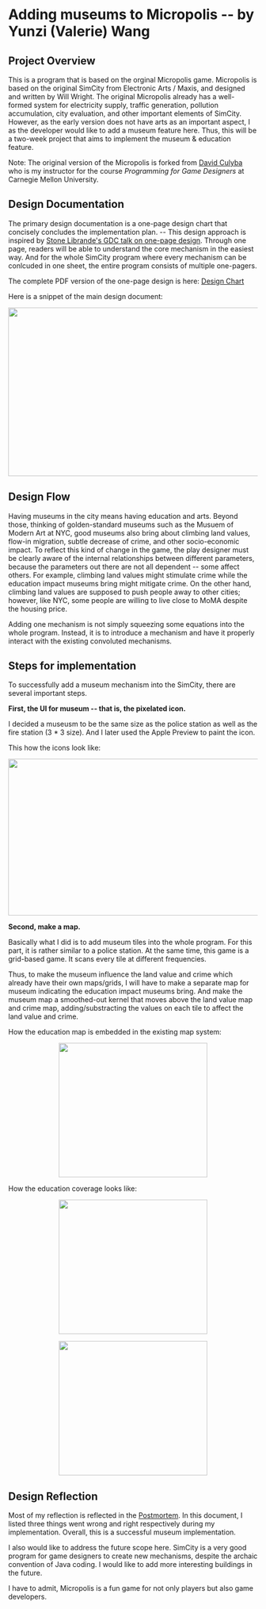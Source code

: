 # Adding museums to Micropolis -- by Yunzi (Valerie) Wang

## Project Overview
This is a program that is based on the orginal Micropolis game.
Micropolis is based on the original SimCity from Electronic Arts / Maxis, and designed and written by Will Wright. 
The original Micropolis already has a well-formed system for electricity supply, traffic generation, pollution accumulation, city evaluation, and other important elements of SimCity.
However, as the early version does not have arts as an important aspect, I as the developer would like to add a museum feature here. Thus, this will be a two-week project that aims to implement the museum & education feature. 

Note: The original version of the Micropolis is forked from [David Culyba](https://github.com/dculyba) who is my instructor for the course *Programming for Game Designers* at Carnegie Mellon University.

## Design Documentation
The primary design documentation is a one-page design chart that concisely concludes the implementation plan. 
-- This design approach is inspired by [Stone Librande's GDC talk on one-page design](https://www.gdcvault.com/play/1012356/One-Page).
Through one page, readers will be able to understand the core mechanism in the easiest way. And for the whole SimCity program where every mechanism can be conlcuded in one sheet, the entire program consists of multiple one-pagers.

The complete PDF version of the one-page design is here: [Design Chart](https://github.com/ValerieWang628/pfgd-micropolis/blob/master/designDocForMuseums/FinalDesignDocForMuseum.pdf)

Here is a snippet of the main design document:
<p align="center">
<img src="https://github.com/ValerieWang628/pfgd-micropolis/blob/master/designDocForMuseums/FinalDesignDocForMuseumJPG.jpg" width="600" height="340" />
</p>

## Design Flow
Having museums in the city means having education and arts. Beyond those, thinking of golden-standard museums such as the Musuem of Modern Art at NYC, good museums also bring about climbing land values, flow-in migration, subtle decrease of crime, and other socio-economic impact. To reflect this kind of change in the game, the play designer must be clearly aware of the internal relationships between different parameters, because the parameters out there are not all dependent -- some affect others. For example, climbing land values might stimulate crime while the education impact museums bring might mitigate crime. On the other hand, climbing land values are supposed to push people away to other cities; however, like NYC, some people are willing to live close to MoMA despite the housing price. 

Adding one mechanism is not simply squeezing some equations into the whole program. Instead, it is to introduce a mechanism and have it properly interact with the existing convoluted mechanisms.

## Steps for implementation
To successfully add a museum mechanism into the SimCity, there are several important steps.

**First, the UI for museum -- that is, the pixelated icon.** 

I decided a museusm to be the same size as the police station as well as the fire station (3 * 3 size).
And I later used the Apple Preview to paint the icon.

This how the icons look like:
<p align="center">
<img src="https://github.com/ValerieWang628/pfgd-micropolis/blob/master/designDocForMuseums/Pixelated%20Icon%20for%20Museums.png" width ="600" height="316"/>
</p>

**Second, make a map.**

Basically what I did is to add museum tiles into the whole program. For this part, it is rather similar to a police station. 
At the same time, this game is a grid-based game. It scans every tile at different frequencies. 

Thus, to make the museum influence the land value and crime which already have their own maps/grids, I will have to make a separate map for museum indicating the education impact museums bring. And make the museum map a smoothed-out kernel that moves above the land value map and crime map, adding/substracting the values on each tile to affect the land value and crime. 

How the education map is embedded in the existing map system:
<p align="center">
<img src="https://github.com/ValerieWang628/pfgd-micropolis/blob/master/designDocForMuseums/EducationCoverageMap.png" width ="300" height="271"/>
</p>

How the education coverage looks like:
<p align="center">
<img src="https://github.com/ValerieWang628/pfgd-micropolis/blob/master/designDocForMuseums/EducationRadiation.png" width ="300" height="271"/>
</p>
<p align="center">
<img src="https://github.com/ValerieWang628/pfgd-micropolis/blob/master/designDocForMuseums/EducationCoverage.png" width ="300" height="271"/>
</p>

## Design Reflection

Most of my reflection is reflected in the [Postmortem](https://github.com/ValerieWang628/pfgd-micropolis/blob/master/designDocForMuseums/Postmortem%20for%20museum%20design.pdf). In this document, I listed three things went wrong and right respectively during my implementation. Overall, this is a successful museum implementation.

I also would like to address the future scope here. SimCity is a very good program for game designers to create new mechanisms, despite the archaic convention of Java coding. I would like to add more interesting buildings in the future. 

I have to admit, Micropolis is a fun game for not only players but also game developers.

